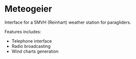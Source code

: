 # Meteogeier

Interface for a 5MVH (Reinhart) weather station for paragliders.

Features includes:

* Telephone interface
* Radio broadcasting
* Wind charts generation
